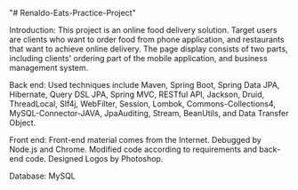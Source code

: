 "# Renaldo-Eats-Practice-Project" 

Introduction: This project is an online food delivery solution. Target users are clients who want to order food from phone application, and restaurants that want to achieve online delivery. The page display consists of two parts, including clients' ordering part of the mobile application, and business management system.

Back end: Used techniques include Maven, Spring Boot, Spring Data JPA, Hibernate, Query DSL JPA, Spring MVC, RESTful API, Jackson, Druid, ThreadLocal, Slf4j, WebFilter, Session, Lombok, Commons-Collections4, MySQL-Connector-JAVA, JpaAuditing, Stream, BeanUtils, and Data Transfer Object.

Front end: Front-end material comes from the Internet. Debugged by Node.js and Chrome. Modified code according to requirements and back-end code. Designed Logos by Photoshop.

Database: MySQL
